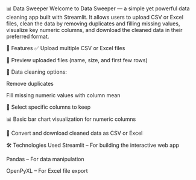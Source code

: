 📊 Data Sweeper
Welcome to Data Sweeper — a simple yet powerful data cleaning app built with Streamlit. It allows users to upload CSV or Excel files, clean the data by removing duplicates and filling missing values, visualize key numeric columns, and download the cleaned data in their preferred format.

🚀 Features
✅ Upload multiple CSV or Excel files

👀 Preview uploaded files (name, size, and first few rows)

🧹 Data cleaning options:

Remove duplicates

Fill missing numeric values with column mean

🎯 Select specific columns to keep

📊 Basic bar chart visualization for numeric columns

🔄 Convert and download cleaned data as CSV or Excel

🛠️ Technologies Used
Streamlit – For building the interactive web app

Pandas – For data manipulation

OpenPyXL – For Excel file export

